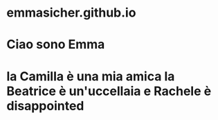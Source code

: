 # emmasicher.github.io
<h1> Ciao sono Emma <h1/>
<p> la Camilla è una mia amica 
la Beatrice è un'uccellaia 
e Rachele è disappointed
<p/>
